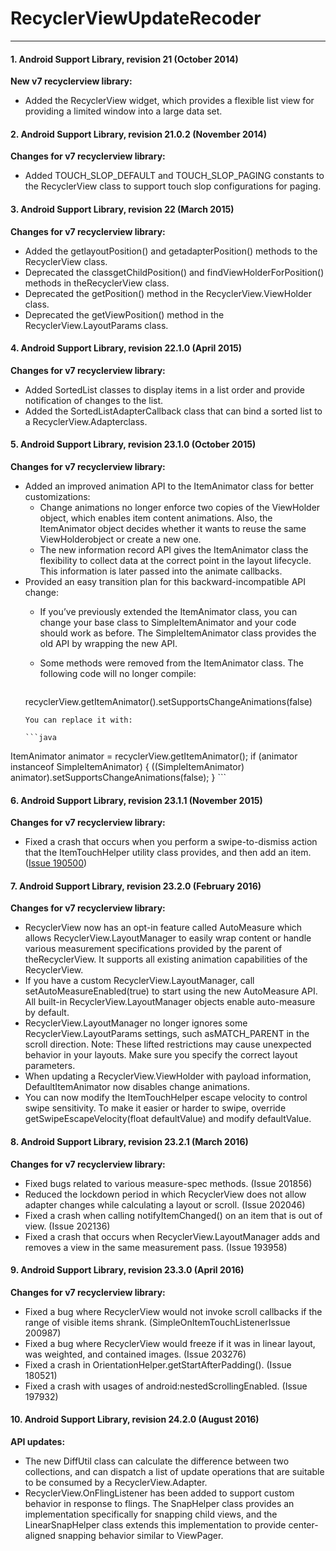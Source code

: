 # RecyclerViewUpdateRecoder
---
#### 1. Android Support Library, revision 21 (October 2014) 
**New v7 recyclerview library:**

- Added the RecyclerView widget, which provides a flexible list view for providing a limited window into a large data set.

#### 2. Android Support Library, revision 21.0.2 (November 2014)
**Changes for v7 recyclerview library:**

- Added TOUCH_SLOP_DEFAULT and TOUCH_SLOP_PAGING constants to the RecyclerView class to support touch slop configurations for paging.

#### 3. Android Support Library, revision 22 (March 2015)
**Changes for v7 recyclerview library:**

- Added the getlayoutPosition() and getadapterPosition() methods to the RecyclerView class.
- Deprecated the classgetChildPosition() and findViewHolderForPosition() methods in theRecyclerView class.
- Deprecated the getPosition() method in the RecyclerView.ViewHolder class.
- Deprecated the getViewPosition() method in the RecyclerView.LayoutParams class.

#### 4. Android Support Library, revision 22.1.0 (April 2015)
**Changes for v7 recyclerview library:**

- Added SortedList classes to display items in a list order and provide notification of changes to the list.
- Added the SortedListAdapterCallback class that can bind a sorted list to a RecyclerView.Adapterclass.

#### 5. Android Support Library, revision 23.1.0 (October 2015)

**Changes for v7 recyclerview library:**

- Added an improved animation API to the ItemAnimator class for better customizations:
  - Change animations no longer enforce two copies of the ViewHolder object, which enables item content animations. Also, the ItemAnimator object decides whether it wants to reuse the same ViewHolderobject or create a new one.
  - The new information record API gives the ItemAnimator class the flexibility to collect data at the correct point in the layout lifecycle. This information is later passed into the animate callbacks.
- Provided an easy transition plan for this backward-incompatible API change:
  - If you’ve previously extended the ItemAnimator class, you can change your base class to SimpleItemAnimator and your code should work as before. The SimpleItemAnimator class provides the old API by wrapping the new API.
  - Some methods were removed from the ItemAnimator class. The following code will no longer compile:
    
    ```java
  recyclerView.getItemAnimator().setSupportsChangeAnimations(false)
    ```
    You can replace it with:

    ```java
ItemAnimator animator = recyclerView.getItemAnimator();
	if (animator instanceof SimpleItemAnimator) {
	   ((SimpleItemAnimator) animator).setSupportsChangeAnimations(false);
	}
    ```

#### 6. Android Support Library, revision 23.1.1 (November 2015)

**Changes for v7 recyclerview library:**

- Fixed a crash that occurs when you perform a swipe-to-dismiss action that the ItemTouchHelper utility class provides, and then add an item. ([Issue 190500](http://b.android.com/190500 "Issue 190500"))

#### 7. Android Support Library, revision 23.2.0 (February 2016)

**Changes for v7 recyclerview library:**

- RecyclerView now has an opt-in feature called AutoMeasure which allows RecyclerView.LayoutManager to easily wrap content or handle various measurement specifications provided by the parent of theRecyclerView. It supports all existing animation capabilities of the RecyclerView.
- If you have a custom RecyclerView.LayoutManager, call setAutoMeasureEnabled(true) to start using the new AutoMeasure API. All built-in RecyclerView.LayoutManager objects enable auto-measure by default.
- RecyclerView.LayoutManager no longer ignores some RecyclerView.LayoutParams settings, such asMATCH_PARENT in the scroll direction.
Note: These lifted restrictions may cause unexpected behavior in your layouts. Make sure you specify the correct layout parameters.
- When updating a RecyclerView.ViewHolder with payload information, DefaultItemAnimator now disables change animations.
- You can now modify the ItemTouchHelper escape velocity to control swipe sensitivity. To make it easier or harder to swipe, override getSwipeEscapeVelocity(float defaultValue) and modify defaultValue.

#### 8. Android Support Library, revision 23.2.1 (March 2016)

**Changes for v7 recyclerview library:**

- Fixed bugs related to various measure-spec methods. (Issue 201856)
- Reduced the lockdown period in which RecyclerView does not allow adapter changes while calculating a layout or scroll. (Issue 202046)
- Fixed a crash when calling notifyItemChanged() on an item that is out of view. (Issue 202136)
- Fixed a crash that occurs when RecyclerView.LayoutManager adds and removes a view in the same measurement pass. (Issue 193958)

#### 9. Android Support Library, revision 23.3.0 (April 2016)

**Changes for v7 recyclerview library:**

- Fixed a bug where RecyclerView would not invoke scroll callbacks if the range of visible items shrank. (SimpleOnItemTouchListenerIssue 200987)
- Fixed a bug where RecyclerView would freeze if it was in linear layout, was weighted, and contained images. (Issue 203276)
- Fixed a crash in OrientationHelper.getStartAfterPadding(). (Issue 180521)
- Fixed a crash with usages of android:nestedScrollingEnabled. (Issue 197932)

#### 10. Android Support Library, revision 24.2.0 (August 2016)

**API updates:**

- The new DiffUtil class can calculate the difference between two collections, and can dispatch a list of update operations that are suitable to be consumed by a RecyclerView.Adapter.
- RecyclerView.OnFlingListener has been added to support custom behavior in response to flings. The SnapHelper class provides an implementation specifically for snapping child views, and the LinearSnapHelper class extends this implementation to provide center-aligned snapping behavior similar to ViewPager.
